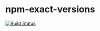 # npm-exact-versions

[![Build Status](https://travis-ci.org/AndreasGassmann/npm-exact-versions.svg?branch=master)](https://travis-ci.org/AndreasGassmann/npm-exact-versions)

